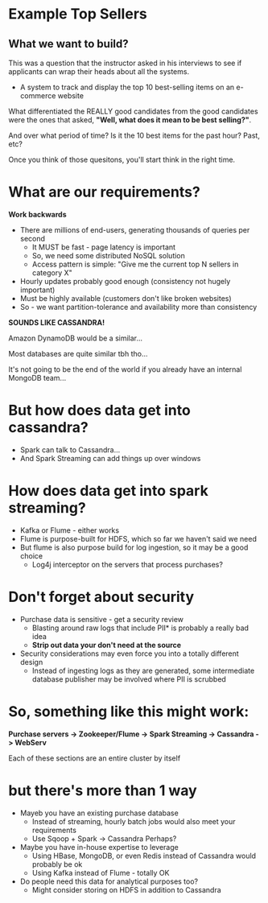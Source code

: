 # Example Top Sellers

## What we want to build?

This was a question that the instructor asked in his interviews to see if applicants can wrap their heads about all the systems.

* A system to track and display the top 10 best-selling items on an e-commerce website

What differentiated the REALLY good candidates from the good candidates were the ones that asked, **"Well, what does it mean to be best selling?"**.

And over what period of time? Is it the 10 best items for the past hour? Past, etc?

Once you think of those quesitons, you'll start think in the right time.

# What are our requirements? 

**Work backwards**

* There are millions of end-users, generating thousands of queries per second
    - It MUST be fast - page latency is important
    - So, we need some distributed NoSQL solution
    - Access pattern is simple: "Give me the current top N sellers in category X"
* Hourly updates probably good enough (consistency not hugely important)
* Must be highly available (customers don't like broken websites)
* So - we want partition-tolerance and availability more than consistency

**SOUNDS LIKE CASSANDRA!**

Amazon DynamoDB would be a similar...

Most databases are quite similar tbh tho... 

It's not going to be the end of the world if you already have an internal MongoDB team...

# But how does data get into cassandra?

* Spark can talk to Cassandra...
* And Spark Streaming can add things up over windows

# How does data get into spark streaming?

* Kafka or Flume - either works
* Flume is purpose-built for HDFS, which so far we haven't said we need
* But flume is also purpose build for log ingestion, so it may be a good choice
    - Log4j interceptor on the servers that process purchases?

# Don't forget about security

* Purchase data is sensitive - get a security review
    - Blasting around raw logs that include PII* is probably a really bad idea
    - **Strip out data your don't need at the source**
* Security considerations may even force you into a totally different design
    - Instead of ingesting logs as they are generated, some intermediate database publisher may be involved where PII is scrubbed

# So, something like this might work:

**Purchase servers -> Zookeeper/Flume -> Spark Streaming -> Cassandra -> WebServ**

Each of these sections are an entire cluster by itself

# but there's more than 1 way

* Mayeb you have an existing purchase database
    - Instead of streaming, hourly batch jobs would also meet your requirements
    - Use Sqoop + Spark -> Cassandra Perhaps?
* Maybe you have in-house expertise to leverage
    - Using HBase, MongoDB, or even Redis instead of Cassandra would probably be ok
    - Using Kafka instead of Flume - totally OK
* Do people need this data for analytical purposes too?
    - Might consider storing on HDFS in addition to Cassandra


